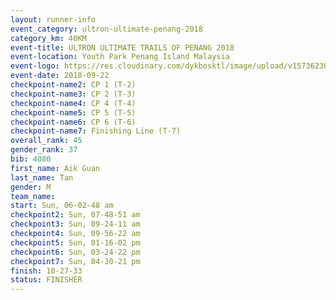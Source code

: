 ```yaml
---
layout: runner-info 
event_category: ultron-ultimate-penang-2018 
category_km: 40KM 
event-title: ULTRON ULTIMATE TRAILS OF PENANG 2018 
event-location: Youth Park Penang Island Malaysia 
event-logo: https://res.cloudinary.com/dykbosktl/image/upload/v1573623002/Logo/ULTRO_2018_LOGO_btp5xw.jpg 
event-date: 2018-09-22 
checkpoint-name2: CP 1 (T-2) 
checkpoint-name3: CP 2 (T-3) 
checkpoint-name4: CP 4 (T-4) 
checkpoint-name5: CP 5 (T-5) 
checkpoint-name6: CP 6 (T-6) 
checkpoint-name7: Finishing Line (T-7) 
overall_rank: 45
gender_rank: 37
bib: 4080
first_name: Aik Guan
last_name: Tan
gender: M
team_name: 
start: Sun, 06-02-48 am
checkpoint2: Sun, 07-48-51 am
checkpoint3: Sun, 09-24-11 am
checkpoint4: Sun, 09-56-22 am
checkpoint5: Sun, 01-16-02 pm
checkpoint6: Sun, 03-24-22 pm
checkpoint7: Sun, 04-30-21 pm
finish: 10-27-33
status: FINISHER
---
```

